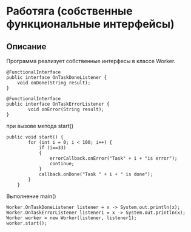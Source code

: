 # Работяга (собственные функциональные интерфейсы)
## Описание
Программа реализует собственные интерфесы в классе Worker.
```
@FunctionalInterface
public interface OnTaskDoneListener {
    void onDone(String result);
}
```
```
@FunctionalInterface
public interface OnTaskErrorListener {
        void onError(String result);
}
```
при вызове метода start()
```
public void start() {
        for (int i = 0; i < 100; i++) {
            if (i==33)
            {
                errorCallback.onError("Task" + i + "is error");
                continue;
            }
            callback.onDone("Task " + i + " is done");
        }
    }
```

Выполнение main()
```
Worker.OnTaskDoneListener listener = x -> System.out.println(x);
Worker.OnTaskErrorListener listener1 = x -> System.out.println(x);
Worker worker = new Worker(listener, listener1);
worker.start();
```